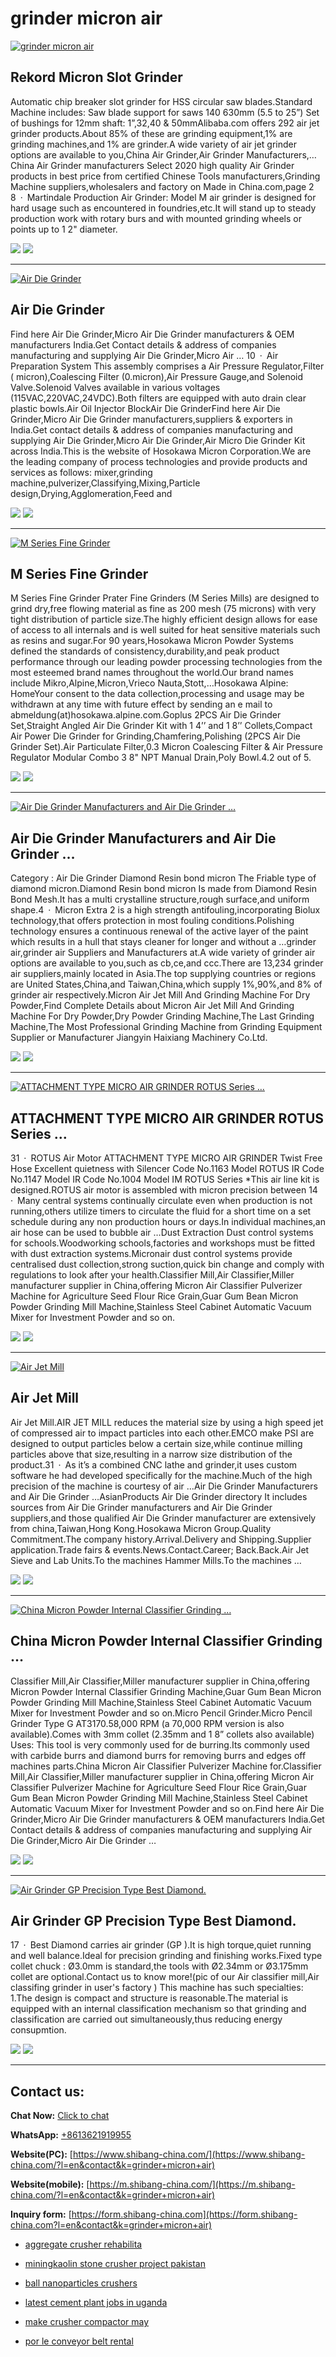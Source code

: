 # grinder micron air

<a href="https://swt.shibang-china.com/?l=en&img&k=grinder+micron+air" target="_blank">![grinder micron air](http://static.shibang-china.com/all-800x300/604.jpg)</a>

## Rekord Micron Slot Grinder
Automatic chip breaker slot grinder for HSS circular saw blades.Standard Machine includes: Saw blade support for saws 140 630mm (5.5 to 25”) Set of bushings for 12mm shaft: 1”,32,40 &amp; 50mmAlibaba.com offers 292 air jet grinder products.About 85% of these are grinding equipment,1% are grinding machines,and 1% are grinder.A wide variety of air jet grinder options are available to you,China Air Grinder,Air Grinder Manufacturers,…China Air Grinder manufacturers Select 2020 high quality Air Grinder products in best price from certified Chinese Tools manufacturers,Grinding Machine suppliers,wholesalers and factory on Made in China.com,page 2 8&ensp;&#0183;&ensp;Martindale Production Air Grinder: Model M air grinder is designed for hard usage such as encountered in foundries,etc.It will stand up to steady production work with rotary burs and with mounted grinding wheels or points up to 1 2&quot; diameter.


<a href="https://whatsapp.shibangsoft.com/WhatsApp.php" target="_blank" title="WhatsApp">![](http://static.shibang-china.com/icon/whatsapp.png)</a> <a href="https://swt.shibang-china.com/?l=en&icon&k=grinder+micron+air" target="_blank">![](http://static.shibang-china.com/icon/chat-en.png)</a>

---

<a href="https://swt.shibang-china.com/?l=en&img&k=grinder+micron+air" target="_blank">![Air Die Grinder](http://static.shibang-china.com/all-800x300/1358.jpg)</a>

## Air Die Grinder
Find here Air Die Grinder,Micro Air Die Grinder manufacturers &amp; OEM manufacturers India.Get Contact details &amp; address of companies manufacturing and supplying Air Die Grinder,Micro Air … 10&ensp;&#0183;&ensp;Air Preparation System This assembly comprises a Air Pressure Regulator,Filter ( micron),Coalescing Filter (0.micron),Air Pressure Gauge,and Solenoid Valve.Solenoid Valves available in various voltages (115VAC,220VAC,24VDC).Both filters are equipped with auto drain clear plastic bowls.Air Oil Injector BlockAir Die GrinderFind here Air Die Grinder,Micro Air Die Grinder manufacturers,suppliers &amp; exporters in India.Get contact details &amp; address of companies manufacturing and supplying Air Die Grinder,Micro Air Die Grinder,Air Micro Die Grinder Kit across India.This is the website of Hosokawa Micron Corporation.We are the leading company of process technologies and provide products and services as follows: mixer,grinding machine,pulverizer,Classifying,Mixing,Particle design,Drying,Agglomeration,Feed and


<a href="https://whatsapp.shibangsoft.com/WhatsApp.php" target="_blank" title="WhatsApp">![](http://static.shibang-china.com/icon/whatsapp.png)</a> <a href="https://swt.shibang-china.com/?l=en&icon&k=grinder+micron+air" target="_blank">![](http://static.shibang-china.com/icon/chat-en.png)</a>

---

<a href="https://swt.shibang-china.com/?l=en&img&k=grinder+micron+air" target="_blank">![M Series Fine Grinder](http://static.shibang-china.com/all-800x300/1213.jpg)</a>

## M Series Fine Grinder
M Series Fine Grinder Prater Fine Grinders (M Series Mills) are designed to grind dry,free flowing material as fine as 200 mesh (75 microns) with very tight distribution of particle size.The highly efficient design allows for ease of access to all internals and is well suited for heat sensitive materials such as resins and sugar.For 90 years,Hosokawa Micron Powder Systems defined the standards of consistency,durability,and peak product performance through our leading powder processing technologies from the most esteemed brand names throughout the world.Our brand names include Mikro,Alpine,Micron,Vrieco Nauta,Stott,…Hosokawa Alpine: HomeYour consent to the data collection,processing and usage may be withdrawn at any time with future effect by sending an e mail to abmeldung(at)hosokawa.alpine.com.Goplus 2PCS Air Die Grinder Set,Straight Angled Air Die Grinder Kit with 1 4’’ and 1 8’’ Collets,Compact Air Power Die Grinder for Grinding,Chamfering,Polishing (2PCS Air Die Grinder Set).Air Particulate Filter,0.3 Micron Coalescing Filter &amp; Air Pressure Regulator Modular Combo 3 8&quot; NPT Manual Drain,Poly Bowl.4.2 out of 5.


<a href="https://whatsapp.shibangsoft.com/WhatsApp.php" target="_blank" title="WhatsApp">![](http://static.shibang-china.com/icon/whatsapp.png)</a> <a href="https://swt.shibang-china.com/?l=en&icon&k=grinder+micron+air" target="_blank">![](http://static.shibang-china.com/icon/chat-en.png)</a>

---

<a href="https://swt.shibang-china.com/?l=en&img&k=grinder+micron+air" target="_blank">![Air Die Grinder Manufacturers and Air Die Grinder …](http://static.shibang-china.com/all-800x300/304.jpg)</a>

## Air Die Grinder Manufacturers and Air Die Grinder …
Category : Air Die Grinder Diamond Resin bond micron The Friable type of diamond micron.Diamond Resin bond micron Is made from Diamond Resin Bond Mesh.It has a multi crystalline structure,rough surface,and uniform shape.4&ensp;&#0183;&ensp;Micron Extra 2 is a high strength antifouling,incorporating Biolux technology,that offers protection in most fouling conditions.Polishing technology ensures a continuous renewal of the active layer of the paint which results in a hull that stays cleaner for longer and without a …grinder air,grinder air Suppliers and Manufacturers at.A wide variety of grinder air options are available to you,such as cb,ce,and ccc.There are 13,234 grinder air suppliers,mainly located in Asia.The top supplying countries or regions are United States,China,and Taiwan,China,which supply 1%,90%,and 8% of grinder air respectively.Micron Air Jet Mill And Grinding Machine For Dry Powder,Find Complete Details about Micron Air Jet Mill And Grinding Machine For Dry Powder,Dry Powder Grinding Machine,The Last Grinding Machine,The Most Professional Grinding Machine from Grinding Equipment Supplier or Manufacturer Jiangyin Haixiang Machinery Co.Ltd.


<a href="https://whatsapp.shibangsoft.com/WhatsApp.php" target="_blank" title="WhatsApp">![](http://static.shibang-china.com/icon/whatsapp.png)</a> <a href="https://swt.shibang-china.com/?l=en&icon&k=grinder+micron+air" target="_blank">![](http://static.shibang-china.com/icon/chat-en.png)</a>

---

<a href="https://swt.shibang-china.com/?l=en&img&k=grinder+micron+air" target="_blank">![ATTACHMENT TYPE MICRO AIR GRINDER ROTUS Series …](http://static.shibang-china.com/all-800x300/467.jpg)</a>

## ATTACHMENT TYPE MICRO AIR GRINDER ROTUS Series …
31&ensp;&#0183;&ensp;ROTUS Air Motor ATTACHMENT TYPE MICRO AIR GRINDER Twist Free Hose Excellent quietness with Silencer Code No.1163 Model ROTUS IR Code No.1147 Model IR Code No.1004 Model IM ROTUS Series *This air line kit is designed.ROTUS air motor is assembled with micron precision between 14&ensp;&#0183;&ensp;Many central systems continually circulate even when production is not running,others utilize timers to circulate the fluid for a short time on a set schedule during any non production hours or days.In individual machines,an air hose can be used to bubble air …Dust Extraction Dust control systems for schools.Woodworking schools,factories and workshops must be fitted with dust extraction systems.Micronair dust control systems provide centralised dust collection,strong suction,quick bin change and comply with regulations to look after your health.Classifier Mill,Air Classifier,Miller manufacturer supplier in China,offering Micron Air Classifier Pulverizer Machine for Agriculture Seed Flour Rice Grain,Guar Gum Bean Micron Powder Grinding Mill Machine,Stainless Steel Cabinet Automatic Vacuum Mixer for Investment Powder and so on.


<a href="https://whatsapp.shibangsoft.com/WhatsApp.php" target="_blank" title="WhatsApp">![](http://static.shibang-china.com/icon/whatsapp.png)</a> <a href="https://swt.shibang-china.com/?l=en&icon&k=grinder+micron+air" target="_blank">![](http://static.shibang-china.com/icon/chat-en.png)</a>

---

<a href="https://swt.shibang-china.com/?l=en&img&k=grinder+micron+air" target="_blank">![Air Jet Mill](http://static.shibang-china.com/all-800x300/759.jpg)</a>

## Air Jet Mill
Air Jet Mill.AIR JET MILL reduces the material size by using a high speed jet of compressed air to impact particles into each other.EMCO make PSI are designed to output particles below a certain size,while continue milling particles above that size,resulting in a narrow size distribution of the product.31&ensp;&#0183;&ensp;As it’s a combined CNC lathe and grinder,it uses custom software he had developed specifically for the machine.Much of the high precision of the machine is courtesy of air …Air Die Grinder Manufacturers and Air Die Grinder …AsianProducts Air Die Grinder directory It includes sources from Air Die Grinder manufacturers and Air Die Grinder suppliers,and those qualified Air Die Grinder manufacturer are extensively from china,Taiwan,Hong Kong.Hosokawa Micron Group.Quality Commitment.The company history.Arrival.Delivery and Shipping.Supplier application.Trade fairs &amp; events.News.Contact.Career; Back.Back.Air Jet Sieve and Lab Units.To the machines Hammer Mills.To the machines …


<a href="https://whatsapp.shibangsoft.com/WhatsApp.php" target="_blank" title="WhatsApp">![](http://static.shibang-china.com/icon/whatsapp.png)</a> <a href="https://swt.shibang-china.com/?l=en&icon&k=grinder+micron+air" target="_blank">![](http://static.shibang-china.com/icon/chat-en.png)</a>

---

<a href="https://swt.shibang-china.com/?l=en&img&k=grinder+micron+air" target="_blank">![China Micron Powder Internal Classifier Grinding …](http://static.shibang-china.com/all-800x300/1442.jpg)</a>

## China Micron Powder Internal Classifier Grinding …
Classifier Mill,Air Classifier,Miller manufacturer supplier in China,offering Micron Powder Internal Classifier Grinding Machine,Guar Gum Bean Micron Powder Grinding Mill Machine,Stainless Steel Cabinet Automatic Vacuum Mixer for Investment Powder and so on.Micro Pencil Grinder.Micro Pencil Grinder Type G AT3170.58,000 RPM (a 70,000 RPM version is also available).Comes with 3mm collet (2.35mm and 1 8” collets also available) Uses: This tool is very commonly used for de burring.Its commonly used with carbide burrs and diamond burrs for removing burrs and edges off machines parts.China Micron Air Classifier Pulverizer Machine for.Classifier Mill,Air Classifier,Miller manufacturer supplier in China,offering Micron Air Classifier Pulverizer Machine for Agriculture Seed Flour Rice Grain,Guar Gum Bean Micron Powder Grinding Mill Machine,Stainless Steel Cabinet Automatic Vacuum Mixer for Investment Powder and so on.Find here Air Die Grinder,Micro Air Die Grinder manufacturers &amp; OEM manufacturers India.Get Contact details &amp; address of companies manufacturing and supplying Air Die Grinder,Micro Air Die Grinder …


<a href="https://whatsapp.shibangsoft.com/WhatsApp.php" target="_blank" title="WhatsApp">![](http://static.shibang-china.com/icon/whatsapp.png)</a> <a href="https://swt.shibang-china.com/?l=en&icon&k=grinder+micron+air" target="_blank">![](http://static.shibang-china.com/icon/chat-en.png)</a>

---

<a href="https://swt.shibang-china.com/?l=en&img&k=grinder+micron+air" target="_blank">![Air Grinder GP Precision Type Best Diamond.](http://static.shibang-china.com/all-800x300/61.jpg)</a>

## Air Grinder GP Precision Type Best Diamond.
17&ensp;&#0183;&ensp;Best Diamond carries air grinder (GP ).It is high torque,quiet running and well balance.Ideal for precision grinding and finishing works.Fixed type collet chuck : &#216;3.0mm is standard,the tools with &#216;2.34mm or &#216;3.175mm collet are optional.Contact us to know more!(pic of our Air classifier mill,Air classifing grinder in user's factory ) This machine has such specialties: 1.The design is compact and structure is reasonable.The material is equipped with an internal classification mechanism so that grinding and classification are carried out simultaneously,thus reducing energy consupmtion.

<a href="https://whatsapp.shibangsoft.com/WhatsApp.php" target="_blank" title="WhatsApp">![](http://static.shibang-china.com/icon/whatsapp.png)</a> <a href="https://swt.shibang-china.com/?l=en&icon&k=grinder+micron+air" target="_blank">![](http://static.shibang-china.com/icon/chat-en.png)</a>

---
## Contact us:

**Chat Now:** [Click to chat](https://swt.shibang-china.com?l=en&contact&k=grinder+micron+air)

**WhatsApp:**  [+8613621919955](https://whatsapp.shibangsoft.com/WhatsApp.php)

**Website(PC):** [https://www.shibang-china.com/](https://www.shibang-china.com/?l=en&contact&k=grinder+micron+air)

**Website(mobile):** [https://m.shibang-china.com/](https://m.shibang-china.com/?l=en&contact&k=grinder+micron+air)

**Inquiry form:** [https://form.shibang-china.com](https://form.shibang-china.com?l=en&contact&k=grinder+micron+air)

* [aggregate crusher rehabilita](../148/aggregate%20crusher%20rehabilita.md)

* [miningkaolin stone crusher project pakistan](../146/miningkaolin%20stone%20crusher%20project%20pakistan.md)

* [ball nanoparticles crushers](../145/ball%20nanoparticles%20crushers.md)

* [latest cement plant jobs in uganda](../149/latest%20cement%20plant%20jobs%20in%20uganda.md)

* [make crusher compactor may](../147/make%20crusher%20compactor%20may.md)

* [por le conveyor belt rental](../142/por%20le%20conveyor%20belt%20rental.md)